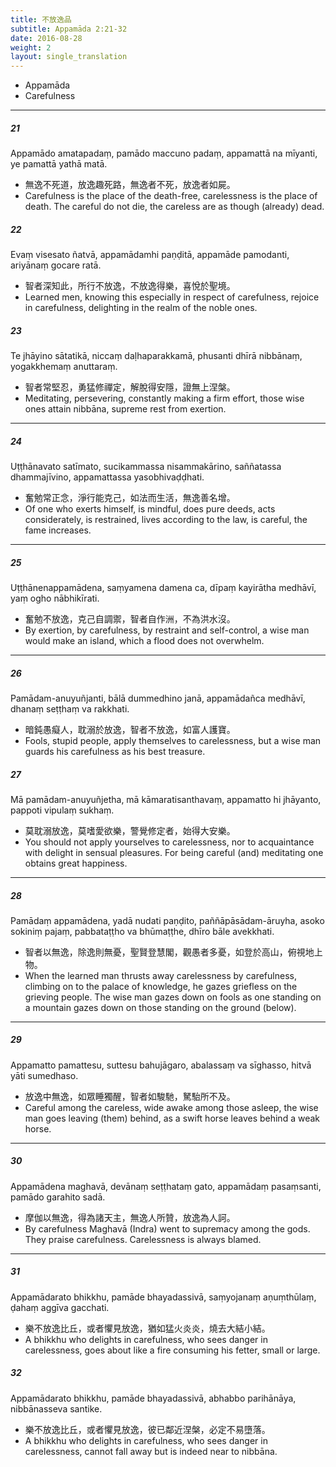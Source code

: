 ```yaml
---
title: 不放逸品
subtitle: Appamāda 2:21-32
date: 2016-08-28
weight: 2
layout: single_translation
---
```


- Appamāda
- Carefulness

---

##### 21

Appamādo amatapadaṃ, pamādo maccuno padaṃ, appamattā na mīyanti, ye pamattā yathā matā.

- 無逸不死道，放逸趣死路，無逸者不死，放逸者如屍。
- Carefulness is the place of the death-free, carelessness is the place of death. The careful do not die, the careless are as though (already) dead.

##### 22

Evaṃ visesato ñatvā, appamādamhi paṇḍitā, appamāde pamodanti, ariyānaṃ gocare ratā.

- 智者深知此，所行不放逸，不放逸得樂，喜悅於聖境。
- Learned men, knowing this especially in respect of carefulness, rejoice in carefulness, delighting in the realm of the noble ones.

##### 23

Te jhāyino sātatikā, niccaṃ daḷhaparakkamā, phusanti dhīrā nibbānaṃ, yogakkhemaṃ anuttaraṃ.

- 智者常堅忍，勇猛修禪定，解脫得安隱，證無上涅槃。
- Meditating, persevering, constantly making a firm effort, those wise ones attain nibbāna, supreme rest from exertion.

---

##### 24

Uṭṭhānavato satīmato, sucikammassa nisammakārino, saññatassa dhammajīvino, appamattassa yasobhivaḍḍhati.

- 奮勉常正念，淨行能克己，如法而生活，無逸善名增。
- Of one who exerts himself, is mindful, does pure deeds, acts considerately, is restrained, lives according to the law, is careful, the fame increases.

---

##### 25

Uṭṭhānenappamādena, saṃyamena damena ca, dīpaṃ kayirātha medhāvī, yaṃ ogho nābhikīrati.

- 奮勉不放逸，克己自調禦，智者自作洲，不為洪水沒。
- By exertion, by carefulness, by restraint and self-control, a wise man would make an island, which a flood does not overwhelm.

---

##### 26

Pamādam-anuyuñjanti, bālā dummedhino janā, appamādañca medhāvī, dhanaṃ seṭṭhaṃ va rakkhati.

- 暗鈍愚癡人，耽溺於放逸，智者不放逸，如富人護寶。
- Fools, stupid people, apply themselves to carelessness, but a wise man guards his carefulness as his best treasure.

##### 27

Mā pamādam-anuyuñjetha, mā kāmaratisanthavaṃ, appamatto hi jhāyanto, pappoti vipulaṃ sukhaṃ.

- 莫耽溺放逸，莫嗜愛欲樂，警覺修定者，始得大安樂。
- You should not apply yourselves to carelessness, nor to acquaintance with delight in sensual pleasures. For being careful (and) meditating one obtains great happiness.

---

##### 28

Pamādaṃ appamādena, yadā nudati paṇḍito, paññāpāsādam-āruyha, asoko sokiniṃ pajaṃ, pabbataṭṭho va bhūmaṭṭhe, dhīro bāle avekkhati.

- 智者以無逸，除逸則無憂，聖賢登慧閣，觀愚者多憂，如登於高山，俯視地上物。
- When the learned man thrusts away carelessness by carefulness, climbing on to the palace of knowledge, he gazes griefless on the grieving people. The wise man gazes down on fools as one standing on a mountain gazes down on those standing on the ground (below).

---

##### 29

Appamatto pamattesu, suttesu bahujāgaro, abalassaṃ va sīghasso, hitvā yāti sumedhaso.

- 放逸中無逸，如眾睡獨醒，智者如駿馳，駑駘所不及。
- Careful among the careless, wide awake among those asleep, the wise man goes leaving (them) behind, as a swift horse leaves behind a weak horse.

---

##### 30

Appamādena maghavā, devānaṃ seṭṭhataṃ gato, appamādaṃ pasaṃsanti, pamādo garahito sadā.

- 摩伽以無逸，得為諸天主，無逸人所贊，放逸為人訶。
- By carefulness Maghavā (Indra) went to supremacy among the gods. They praise carefulness. Carelessness is always blamed.

---

##### 31

Appamādarato bhikkhu, pamāde bhayadassivā, saṃyojanaṃ aṇuṃthūlaṃ, ḍahaṃ aggīva gacchati.

- 樂不放逸比丘，或者懼見放逸，猶如猛火炎炎，燒去大結小結。
- A bhikkhu who delights in carefulness, who sees danger in carelessness, goes about like a fire consuming his fetter, small or large.

##### 32

Appamādarato bhikkhu, pamāde bhayadassivā, abhabbo parihānāya, nibbānasseva santike.

- 樂不放逸比丘，或者懼見放逸，彼已鄰近涅槃，必定不易墮落。
- A bhikkhu who delights in carefulness, who sees danger in carelessness, cannot fall away but is indeed near to nibbāna.